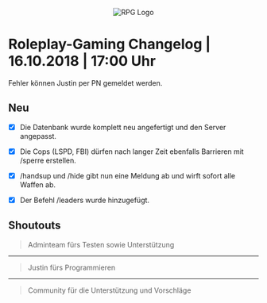 <p align="center">
  <img src="https://roleplay-gaming.net/images/logo/rpg_temp_big.png" alt="RPG Logo"/>
</p>

# Roleplay-Gaming Changelog | 16.10.2018 | 17:00 Uhr
Fehler können Justin per PN gemeldet werden.

## Neu
- [x] Die Datenbank wurde komplett neu angefertigt und den Server angepasst.
- [x] Die Cops (LSPD, FBI) dürfen nach langer Zeit ebenfalls Barrieren mit /sperre erstellen.
- [x] /handsup und /hide gibt nun eine Meldung ab und wirft sofort alle Waffen ab.
- [x] Der Befehl /leaders wurde hinzugefügt.


## Shoutouts
> Adminteam fürs Testen sowie Unterstützung
___
> Justin fürs Programmieren
___
> Community für die Unterstützung und Vorschläge

